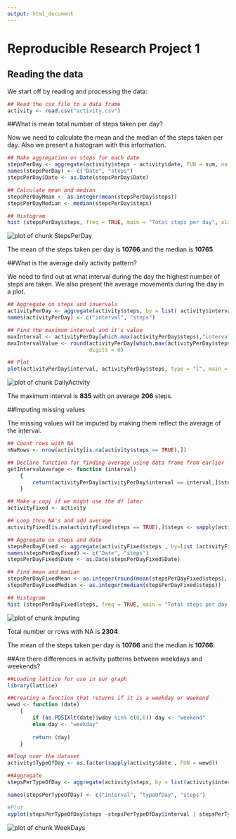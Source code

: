 ```yaml
---
output: html_document
---
```

# Reproducible Research Project 1

## Reading the data

We start off by reading and processing the data:


```r
## Read the csv file to a data frame
activity <- read.csv("activity.csv")
```

##What is mean total number of steps taken per day?

Now we need to calculate the mean and the median of the steps taken per day.
Also we present a histogram with this information.


```r
## Make aggregation on steps for each date
stepsPerDay <- aggregate(activity$steps ~ activity$date, FUN = sum, na.action = na.omit)
names(stepsPerDay) <- c("Date", "steps")
stepsPerDay$Date <- as.Date(stepsPerDay$Date)

## Calculate mean and median
stepsPerDayMean <- as.integer(mean(stepsPerDay$steps))
stepsPerDayMedian <- median(stepsPerDay$steps)

## Histogram
hist (stepsPerDay$steps, freq = TRUE, main = "Total steps per day", xlab = "Steps", col = "grey")
```

![plot of chunk StepsPerDay](figure/StepsPerDay.png) 

The mean of the steps taken per day is **10766** and the median is **10765**.  

##What is the average daily activity pattern?

We need to find out at what interval during the day the highest number of steps are taken. We also present the average movements during the day in a plot.


```r
## Aggregate on steps and invervals
activityPerDay <- aggregate(activity$steps, by = list( activity$interval), FUN = mean, na.rm = TRUE)
names(activityPerDay) <- c("interval", "steps")

## Find the maximum interval and it's value
maxInterval <- activityPerDay[which.max(activityPerDay$steps),"interval"]
maxIntervalValue <- round(activityPerDay[which.max(activityPerDay$steps),"steps"], 
                          digits = 0)

## Plot
plot(activityPerDay$interval, activityPerDay$steps, type = "l", main = "Average Daily Frequency per inteval", xlab= "Interval", ylab = "Steps")
```

![plot of chunk DailyActivity](figure/DailyActivity.png) 

The maximum interval is **835** with on average **206** steps.

##Imputing missing values

The missing values will be imputed by making them reflect the average of the interval.


```r
## Count rows with NA
nNaRows <- nrow(activity[is.na(activity$steps == TRUE),])

## Declare function for finding average using data frame from earlier 
getIntervalAverage <- function (interval)
    {
        return(activityPerDay[activityPerDay$interval == interval,]$steps)
    }

## Make a copy if we might use the df later
activityFixed <- activity

## Loop thru NA's and add average
activityFixed[is.na(activityFixed$steps == TRUE),]$steps <- sapply(activityFixed[is.na(activityFixed$steps == TRUE),]$interval, FUN = getIntervalAverage)

## Aggregate on steps and date
stepsPerDayFixed <- aggregate(activityFixed$steps , by=list (activityFixed$date), FUN = sum)
names(stepsPerDayFixed) <- c("Date", "steps")
stepsPerDayFixed$Date <- as.Date(stepsPerDayFixed$Date)

## Find mean and median
stepsPerDayFixedMean <- as.integer(round(mean(stepsPerDayFixed$steps), digits = 0))
stepsPerDayFixedMedian <- as.integer(median(stepsPerDayFixed$steps))

## Histogram
hist (stepsPerDayFixed$steps, freq = TRUE, main = "Total steps per day - imputed", xlab = "Steps", col = "grey")
```

![plot of chunk Imputing](figure/Imputing.png) 

Total number or rows with NA is **2304**.

The mean of the steps taken per day is **10766** and the median is **10766**.  

##Are there differences in activity patterns between weekdays and weekends?


```r
##Loading lattice for use in our graph
library(lattice)

##Creating a function that returns if it is a weekday or weekend
wewd <- function (date)
    {
        if (as.POSIXlt(date)$wday %in% c(0,6)) day <- "weekend"
        else day <- "weekday"
        
        return (day)
    }

##loop over the dataset
activity$TypeOfDay <- as.factor(sapply(activity$date , FUN = wewd))

##Aggregate
stepsPerTypeOfDay <- aggregate(activity$steps, by = list(activity$interval, activity$TypeOfDay), FUN = mean, na.rm = TRUE)

names(stepsPerTypeOfDay) <- c("interval", "typeOfDay", "steps")

#Plot
xyplot(stepsPerTypeOfDay$steps ~stepsPerTypeOfDay$interval | stepsPerTypeOfDay$typeOfDay, type = "l", main = "Average steps per interval divided by type of day", xlab = "Interval", ylab = "Steps")
```

![plot of chunk WeekDays](figure/WeekDays.png) 




